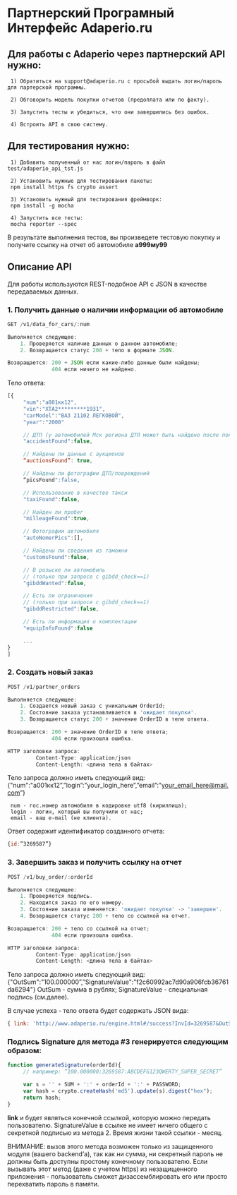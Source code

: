 # Партнерский Програмный Интерфейс Adaperio.ru

## Для работы с Adaperio через партнерский API нужно:

     1) Обратиться на support@adaperio.ru с просьбой выдать логин/пароль для партерской программы.

     2) Обговорить модель покупки отчетов (предоплата или по факту).

     3) Запустить тесты и убедиться, что они завершились без ошибок.

     4) Встроить API в свою систему.

## Для тестирования нужно:

     1) Добавить полученный от нас логин/пароль в файл test/adaperio_api_tst.js

     2) Установить нужные для тестирования пакеты: 
     npm install https fs crypto assert

     3) Установить нужный для тестирования фреймворк: 
     npm install -g mocha

     4) Запустить все тесты: 
     mocha reporter --spec

В результате выполнения тестов, вы произведете тестовую покупку и получите ссылку на отчет об автомобиле **а999му99**

## Описание API
Для работы используются REST-подобное API с JSON в качестве передаваемых данных. 

### 1. Получить данные о наличии информации об автомобиле

```javascript
GET /v1/data_for_cars/:num

Выполняется следующее: 
    1. Проверяется наличие данных о данном автомобиле;
    2. Возвращается статус 200 + тело в формате JSON.

Возвращается: 200 + JSON если какие-либо данные были найдены; 
              404 если ничего не найдено.
```

Тело ответа:
```javascript
[{
     "num":"а001кк12",
     "vin":"XTA2*********1931",
     "carModel":"ВАЗ 21102 ЛЕГКОВОЙ",
     "year":"2000"

     // ДТП (у автомобилей Мск региона ДТП может быть найдено после покупки отчета) 
     "accidentFound":false,

     // Найдены ли данные с аукционов
     “auctionsFound”: true,

     // Найдены ли фотографии ДТП/повреждений
     “picsFound":false,

     // Использование в качестве такси
     "taxiFound":false,

     // Найден ли пробег
     "milleageFound":true,

     // Фотографии автомобиля
     "autoNomerPics":[],

     // Найдены ли сведения из таможни
     "customsFound":false,

     // В розыске ли автомобиль
     // (только при запросе с gibdd_check==1)
     "gibddWanted":false,

     // Есть ли ограничения
     // (только при запросе с gibdd_check==1)
     "gibddRestricted":false,

     // Есть ли информация о комплектации
     "equipInfoFound":false 

     ...
}
]
```

### 2. Создать новый заказ

```javascript
POST /v1/partner_orders

Выполняется следующее:
    1. Создается новый заказ с уникальным OrderId;
    2. Состояние заказа устанавливается в 'ожидает покупки'.
    3. Возвращается статус 200 + значение OrderID в теле ответа.

Возвращается: 200 + значение OrderID в теле ответа;
              404 если произошла ошибка.

HTTP заголовки запроса:
         Content-Type: application/json
         Content-Length: <длина тела в байтах>
```

Тело запроса должно иметь следующий вид: 
     {"num":"а001кк12”,”login”:”your_login_here”,”email”:”your_email_here@mail.com”}

     num - гос.номер автомобиля в кодировке utf8 (кириллица); 
     login - логин, который вы получили от нас;
     email - ваш e-mail (не клиента).

Ответ содержит идентификатор созданного отчета: 
```javascript
{id:”3269587”}
```

### 3. Завершить заказ и получить ссылку на отчет

```javascript
POST /v1/buy_order/:orderId

Выполняется следующее:
    1. Проверяется подпись.
    2. Находится заказ по его номеру.
    3. Состояние заказа изменяется: 'ожидает покупки' -> 'завершен'.
    4. Возвращается статус 200 + тело со ссылкой на отчет.

Возвращается: 200 + тело cо ссылкой на отчет;
              404 если произошла ошибка.

HTTP заголовки запроса:
         Content-Type: application/json
         Content-Length: <длина тела в байтах>
```

Тело запроса должно иметь следующий вид:
     {"OutSum":"100.000000”,”SignatureValue":"f2c60992ac7d90a906fcb36761da6294"}
     OutSum - сумма в рублях;
     SignatureValue - специальная подпись (см.далее).

В случае успеха - тело ответа будет содержать JSON вида:
```javascript
{ link: 'http://www.adaperio.ru/engine.html#/success?InvId=3269587&OutSum=100.000000&SignatureValue=1813ba713a5ee12abf0b7bb3e669d072' }
```

### Подпись Signature для метода #3 генерируется следующим образом:

```javascript
function generateSignature(orderId){
     // например: ”100.000000:3269587:ABCDEFG123QWERTY_SUPER_SECRET”

     var s = '' + SUM + ':' + orderId + ':' + PASSWORD;
     var hash = crypto.createHash('md5').update(s).digest("hex");
     return hash;
}
```

**link** и будет являться конечной ссылкой, которую можно передать пользователю. SignatureValue в ссылке не имеет ничего общего с секретной подписью из метода 2. 
Время жизни такой ссылки - месяц. 

ВНИМАНИЕ: вызов этого метода возможен только из защищенного модуля (вашего backend’а), так как ни сумма, ни секретный пароль не должны быть доступны простому конечному пользователю. Если вызывать этот метод (даже с учетом https) из незащищенного приложения - пользователь сможет дизассемблировать его или просто перехватить пароль в памяти.


